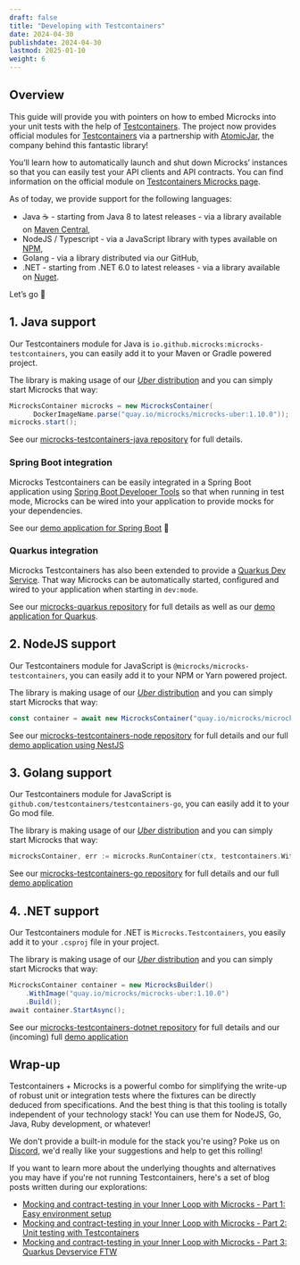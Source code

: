 ```yaml
---
draft: false
title: "Developing with Testcontainers"
date: 2024-04-30
publishdate: 2024-04-30
lastmod: 2025-01-10
weight: 6
---
```


## Overview

This guide will provide you with pointers on how to embed Microcks into your unit tests with the help of [Testcontainers](https://testcontainers.com). The project now provides official modules for [Testcontainers](https://testcontainers.com) via a partnership with [AtomicJar](https://atomicjar.com/), the company behind this fantastic library! 

You’ll learn how to automatically launch and shut down Microcks’ instances so that you can easily test your API clients and API contracts. You can find information on the official module on [Testcontainers Microcks page](https://testcontainers.com/modules/microcks/).

As of today, we provide support for the following languages:
* Java ☕️ - starting from Java 8 to latest releases - via a library available on [Maven Central](https://mvnrepository.com/repos/central),
* NodeJS / Typescript - via a JavaScript library with types available on [NPM](https://www.npmjs.com),
* Golang - via a library distributed via our GitHub,
* .NET -  starting from .NET 6.0 to latest releases - via a library available on [Nuget](https://www.nuget.org/packages/Microcks.Testcontainers).

Let’s go 🧊

## 1. Java support

Our Testcontainers module for Java is `io.github.microcks:microcks-testcontainers`, you can easily add it to your Maven or Gradle powered project.

The library is making usage of our [*Uber* distribution](/documentation/explanations/deployment-options/#regular-vs-uber-distribution) and you can simply start Microcks that way:

```java
MicrocksContainer microcks = new MicrocksContainer(
      DockerImageName.parse("quay.io/microcks/microcks-uber:1.10.0"));
microcks.start();
```

See our [microcks-testcontainers-java repository](https://github.com/microcks/microcks-testcontainers-java) for full details.

### Spring Boot integration

Microcks Testcontainers can be easily integrated in a Spring Boot application using [Spring Boot Developer Tools](https://docs.spring.io/spring-boot/reference/using/devtools.html) so that when running in test mode, Microcks can be wired into your application to provide mocks for your dependencies.

See our [demo application for Spring Boot](https://github.com/microcks/api-lifecycle/blob/master/shift-left-demo/spring-boot-order-service/README.md) 🍃 

### Quarkus integration

Microcks Testcontainers has also been extended to provide a [Quarkus Dev Service](https://quarkus.io/guides/dev-services). That way Microcks can be automatically started, configured and wired to your application when starting in `dev:mode`.

See our [microcks-quarkus repository](https://github.com/microcks/microcks-quarkus) for full details as well as our [demo application for Quarkus](https://github.com/microcks/api-lifecycle/blob/master/shift-left-demo/quarkus-order-service/README.md).


## 2. NodeJS support

Our Testcontainers module for JavaScript is `@microcks/microcks-testcontainers`, you can easily add it to your NPM or Yarn powered project.

The library is making usage of our [*Uber* distribution](/documentation/explanations/deployment-options/#regular-vs-uber-distribution) and you can simply start Microcks that way:

```javascript
const container = await new MicrocksContainer("quay.io/microcks/microcks-uber:1.10.0").start();
```

See our [microcks-testcontainers-node repository](https://github.com/microcks/microcks-testcontainers-node) for full details and our full [demo application using NestJS](https://github.com/microcks/microcks-testcontainers-node-nest-demo)


## 3. Golang support

Our Testcontainers module for JavaScript is `github.com/testcontainers/testcontainers-go`, you can easily add it to your Go mod file.

The library is making usage of our [*Uber* distribution](/documentation/explanations/deployment-options/#regular-vs-uber-distribution) and you can simply start Microcks that way:

```go
microcksContainer, err := microcks.RunContainer(ctx, testcontainers.WithImage("quay.io/microcks/microcks-uber:1.10.0"))
```

See our [microcks-testcontainers-go repository](https://github.com/microcks/microcks-testcontainers-go) for full details and our full [demo application](https://github.com/microcks/microcks-testcontainers-go-demo)


## 4. .NET support

Our Testcontainers module for .NET is `Microcks.Testcontainers`, you easily add it to your `.csproj` file in your project.

The library is making usage of our [*Uber* distribution](/documentation/explanations/deployment-options/#regular-vs-uber-distribution) and you can simply start Microcks that way:

```csharp
MicrocksContainer container = new MicrocksBuilder()
	.WithImage("quay.io/microcks/microcks-uber:1.10.0")
	.Build();
await container.StartAsync();
```

See our [microcks-testcontainers-dotnet repository](https://github.com/microcks/microcks-testcontainers-dotnet) for full details and our (incoming) full [demo application](https://github.com/microcks/microcks-testcontainers-dotnet-demo)


## Wrap-up

Testcontainers + Microcks is a powerful combo for simplifying the write-up of robust unit or integration tests where the fixtures can be directly deduced from specifications. And the best thing is that this tooling is totally independent of your technology stack! You can use them for NodeJS, Go, Java, Ruby development, or whatever!

We don't provide a built-in module for the stack you're using? Poke us on [Discord](/discord-invite/), we'd really like your suggestions and help to get this rolling!

If you want to learn more about the underlying thoughts and alternatives you may have if you're not running Testcontainers, here's a set of blog posts written during our explorations:
* [Mocking and contract-testing in your Inner Loop with Microcks - Part 1: Easy environment setup](https://medium.com/@lbroudoux/mocking-and-contract-testing-in-your-inner-loop-with-microcks-part-1-easy-environment-setup-dcd0f4355231)
* [Mocking and contract-testing in your Inner Loop with Microcks - Part 2: Unit testing with Testcontainers](https://medium.com/@lbroudoux/mocking-and-contract-testing-in-your-inner-loop-with-microcks-part-2-unit-testing-with-860a86cb4b4c)
* [Mocking and contract-testing in your Inner Loop with Microcks - Part 3: Quarkus Devservice FTW](https://medium.com/@lbroudoux/mocking-and-contract-testing-in-your-inner-loop-with-microcks-part-3-quarkus-devservice-ftw-a14b807737be)
